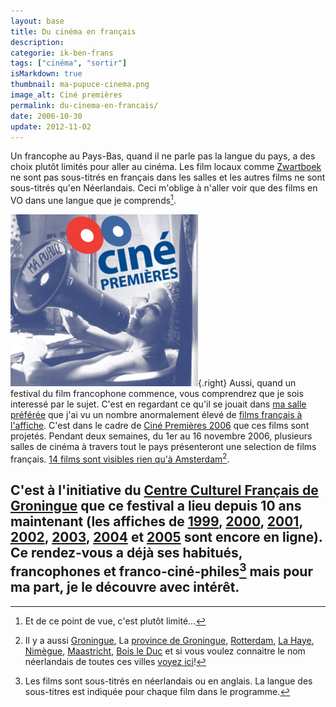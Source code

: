 ```yaml
---
layout: base
title: Du cinéma en français
description: 
categorie: ik-ben-frans
tags: ["cinéma", "sortir"]
isMarkdown: true
thumbnail: ma-pupuce-cinema.png
image_alt: Ciné premières
permalink: du-cinema-en-francais/
date: 2006-10-30
update: 2012-11-02
---
```




Un francophe au Pays-Bas, quand il ne parle pas la langue du pays, a des choix plutôt limités pour aller au cinéma. Les film locaux comme [Zwartboek](http://www.cinema.nl/cinema/movies/index.jsp?movies=29380711) ne sont pas sous-titrés en français dans les salles et les autres films ne sont sous-titrés qu'en Néerlandais. Ceci m'oblige à n'aller voir que des films en VO dans une langue que je comprends[^1].

![Ciné premières](ma-pupuce-cinema.png){.right}
Aussi, quand un festival du film francophone commence, vous comprendrez que je sois interessé par le sujet. C'est en regardant ce qu'il se jouait dans [ma salle préférée](http://web.archive.org/web/20060518123402/http://www.pathe.nl/fotos.asp?t=B&bios_id=2&nav_id=94) que j'ai vu un nombre anormalement élevé de [films français à l'affiche](http://pathe.nl/specials.asp?bios_id=2&cat=Frans). C'est dans le cadre de [Ciné Premières 2006](http://www.cinepremieres.nl/) que ces films sont projetés. Pendant deux semaines, du 1er au 16 novembre 2006, plusieurs salles de cinéma à travers tout le pays présenteront une selection de films français. [14 films sont visibles rien qu'à Amsterdam](http://www.cinepremieres.nl/2006/programma.php?id=4&taal=nl&idroot=310)[^2].

C'est à l'initiative du [Centre Culturel Français de Groningue](http://www.let.rug.nl/ccf/) que ce festival a lieu depuis 10 ans maintenant (les affiches de [1999](http://www.cinepremieres.nl/1999/), [2000](http://www.cinepremieres.nl/2000/), [2001](http://www.cinepremieres.nl/2001/), [2002](http://www.cinepremieres.nl/2002/), [2003](http://www.cinepremieres.nl/2003/), [2004](http://www.cinepremieres.nl/2004/) et [2005](http://www.cinepremieres.nl/2005/) sont encore en ligne). Ce rendez-vous a déjà ses habitués, francophones et franco-ciné-philes[^3] mais pour ma part, je le découvre avec intérêt.
---
[^1]: Et de ce point de vue, c'est plutôt limité...
[^2]: Il y a aussi [Groningue](http://www.cinepremieres.nl/2006/programma.php?id=1&taal=fr&idroot=309), La [province de Groningue](http://www.cinepremieres.nl/2006/programma.php?id=3&taal=fr&idroot=309), [Rotterdam](http://www.cinepremieres.nl/2006/programma.php?id=7&taal=fr&idroot=309), [La Haye](http://www.cinepremieres.nl/2006/programma.php?id=2&taal=fr&idroot=309), [Nimègue](http://www.cinepremieres.nl/2006/programma.php?id=6&taal=fr&idroot=309), [Maastricht](http://www.cinepremieres.nl/2006/programma.php?id=10&taal=fr&idroot=309), [Bois le Duc](http://www.cinepremieres.nl/2006/programma.php?id=11&taal=fr&idroot=309) et si vous voulez connaitre le nom néerlandais de toutes ces villes [voyez ici](/le-nom-des-villes)! 
[^3]: Les films sont sous-titrés en néerlandais ou en anglais. La langue des sous-titres est indiquée pour chaque film dans le programme.